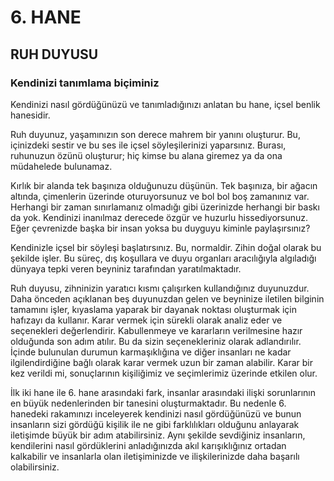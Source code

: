 # 6. HANE
## RUH DUYUSU
### Kendinizi tanımlama biçiminiz

Kendinizi nasıl gördüğünüzü ve tanımladığınızı anlatan bu hane, içsel benlik hanesidir.

Ruh duyunuz, yaşamınızın son derece mahrem bir yanını oluşturur. Bu, içinizdeki sestir ve bu ses ile içsel söyleşilerinizi yaparsınız. Burası, ruhunuzun özünü oluşturur; hiç kimse bu alana giremez ya da ona müdahelede bulunamaz.

Kırlık bir alanda tek başınıza olduğunuzu düşünün. Tek başınıza, bir ağacın altında, çimenlerin üzerinde oturuyorsunuz ve bol bol boş zamanınız var. Herhangi bir zaman sınırlamanız olmadığı gibi üzerinizde herhangi bir baskı da yok. Kendinizi inanılmaz derecede özgür ve huzurlu hissediyorsunuz. Eğer çevrenizde başka bir insan yoksa bu duyguyu kiminle paylaşırsınız?

Kendinizle içsel bir söyleşi başlatırsınız. Bu, normaldir. Zihin doğal olarak bu şekilde işler. Bu süreç, dış koşullara ve duyu organları aracılığıyla algıladığı dünyaya tepki veren beyniniz tarafından yaratılmaktadır.

Ruh duyusu, zihninizin yaratıcı kısmı çalışırken kullandığınız duyunuzdur. Daha önceden açıklanan beş duyunuzdan gelen ve beyninize iletilen bilginin tamamını işler, kıyaslama yaparak bir dayanak noktası oluşturmak için hafızayı da kullanır. Karar vermek için sürekli olarak analiz eder ve seçenekleri değerlendirir. Kabullenmeye ve kararların verilmesine hazır olduğunda son adım atılır. Bu da sizin seçenekleriniz olarak adlandırılır. İçinde bulunulan durumun karmaşıklığına ve diğer insanları ne kadar ilgilendirdiğine bağlı olarak karar vermek uzun bir zaman alabilir. Karar bir kez verildi mi, sonuçlarının kişiliğimiz ve seçimlerimiz üzerinde etkilen olur.

İlk iki hane ile 6. hane arasındaki fark, insanlar arasındaki ilişki sorunlarının en büyük nedenlerinden bir tanesini oluşturmaktadır. Bu nedenle 6. hanedeki rakamınızı inceleyerek kendinizi nasıl gördüğünüzü ve bunun insanların sizi gördüğü kişilik ile ne gibi farklılıkları olduğunu anlayarak iletişimde büyük bir adım atabilirsiniz. Aynı şekilde sevdiğiniz insanların, kendilerini nasıl gördüklerini anladığınızda akıl karışıklığınız ortadan kalkabilir ve insanlarla olan iletişiminizde ve ilişkilerinizde daha başarılı olabilirsiniz. 
